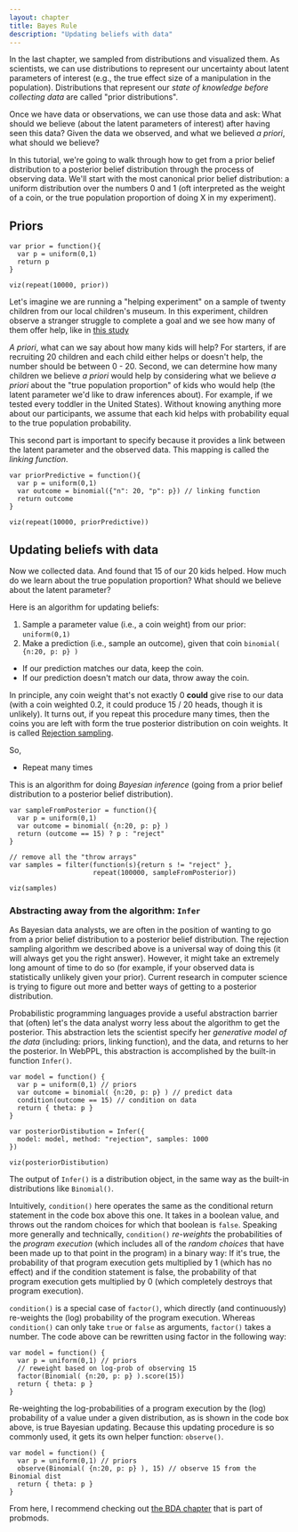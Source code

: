 ```yaml
---
layout: chapter
title: Bayes Rule
description: "Updating beliefs with data"
---
```


In the last chapter, we sampled from distributions and visualized them.
As scientists, we can use distributions to represent our uncertainty about latent parameters of interest (e.g., the true effect size of a manipulation in the population).
Distributions that represent our *state of knowledge before collecting data* are called "prior distributions".

Once we have data or observations, we can use those data and ask: What should we believe (about the latent parameters of interest) after having seen this data?
Given the data we observed, and what we believed *a priori*, what should we believe?

In this tutorial, we're going to walk through how to get from a prior belief distribution to a posterior belief distribution through the process of observing data.
We'll start with the most canonical prior belief distribution: a uniform distribution over the numbers 0 and 1 (oft interpreted as the weight of a coin, or the true population proportion of doing X in my experiment).

## Priors

~~~~
var prior = function(){
  var p = uniform(0,1)
  return p
}

viz(repeat(10000, prior))
~~~~

Let's imagine we are running a "helping experiment" on a sample of twenty children from our local children's museum.
In this experiment, children observe a stranger struggle to complete a goal and we see how many of them offer help, like in [this study](https://www.youtube.com/watch?v=kfGAen6QiUE)

*A priori*, what can we say about how many kids will help?
For starters, if are recruiting 20 children and each child either helps or doesn't help, the number should be between 0 - 20.
Second, we can determine how many children we believe *a priori* would help by considering what we believe *a priori* about the "true population proportion" of kids who would help (the latent parameter we'd like to draw inferences about). For example, if we tested every toddler in the United States). Without knowing anything more about our participants, we assume that each kid helps with probability equal to the true population probability.

This second part is important to specify because it provides a link between the latent parameter and the observed data. This mapping is called the *linking function*.

~~~~
var priorPredictive = function(){
  var p = uniform(0,1)
  var outcome = binomial({"n": 20, "p": p}) // linking function
  return outcome
}

viz(repeat(10000, priorPredictive))
~~~~

## Updating beliefs with data

Now we collected data. And found that 15 of our 20 kids helped. How much do we learn about the true population proportion? What should we believe about the latent parameter?

Here is an algorithm for updating beliefs:

1. Sample a parameter value (i.e., a coin weight) from our prior: `uniform(0,1)`
2. Make a prediction (i.e., sample an outcome), given that coin `binomial( {n:20, p: p} )`
+ If our prediction matches our data, keep the coin.
+ If our prediction doesn't match our data, throw away the coin.

In principle, any coin weight that's not exactly 0 **could** give rise to our data (with a coin weighted 0.2, it could produce 15 / 20 heads, though it is unlikely). It turns out, if you repeat this procedure many times, then the coins you are left with form the true posterior distribution on coin weights. It is called [Rejection sampling](https://en.wikipedia.org/wiki/Rejection_sampling).

So,
+ Repeat many times

This is an algorithm for doing *Bayesian inference* (going from a prior belief distribution to a posterior belief distribution).

~~~~
var sampleFromPosterior = function(){
  var p = uniform(0,1)
  var outcome = binomial( {n:20, p: p} )
  return (outcome == 15) ? p : "reject"
}

// remove all the "throw arrays"
var samples = filter(function(s){return s != "reject" },
                     repeat(100000, sampleFromPosterior))

viz(samples)
~~~~

### Abstracting away from the algorithm: `Infer`

As Bayesian data analysts, we are often in the position of wanting to go from a prior belief distribution to a posterior belief distribution. The rejection sampling algorithm we described above is a universal way of doing this (it will always get you the right answer). However, it might take an extremely long amount of time to do so (for example, if your observed data is statistically unlikely given your prior). Current research in computer science is trying to figure out more and better ways of getting to a posterior distribution.

Probabilistic programming languages provide a useful abstraction barrier that (often) let's the data analyst worry less about the algorithm to get the posterior. This abstraction lets the scientist specify her *generative model of the data* (including: priors, linking function), and the data, and returns to her the posterior. In WebPPL, this abstraction is accomplished by the built-in function `Infer()`.

~~~~
var model = function() {
  var p = uniform(0,1) // priors
  var outcome = binomial( {n:20, p: p} ) // predict data
  condition(outcome == 15) // condition on data
  return { theta: p }
}

var posteriorDistibution = Infer({
  model: model, method: "rejection", samples: 1000
})

viz(posteriorDistibution)
~~~~

The output of `Infer()` is a distribution object, in the same way as the built-in distributions like `Binomial()`.

Intuitively, `condition()` here operates the same as the conditional return statement in the code box above this one. It takes in a boolean value, and throws out the random choices for which that boolean is `false`. Speaking more generally and technically, `condition()` *re-weights* the probabilities of the *program execution* (which includes all of the *random choices* that have been made up to that point in the program) in a binary way: If it's true, the probability of that program execution gets multiplied by 1 (which has no effect) and if the condition statement is false, the probability of that program execution gets multiplied by 0 (which completely destroys that program execution).

`condition()` is a special case of `factor()`, which directly (and continuously) re-weights the (log) probability of the program execution. Whereas `condition()` can only take `true` or `false` as arguments, `factor()` takes a number. The code above can be rewritten using factor in the following way:


~~~~
var model = function() {
  var p = uniform(0,1) // priors
  // reweight based on log-prob of observing 15
  factor(Binomial( {n:20, p: p} ).score(15))
  return { theta: p }
}
~~~~

Re-weighting the log-probabilities of a program execution by the (log) probability of a value under a given distribution, as is shown in the code box above, is true Bayesian updating. Because this updating procedure is so commonly used, it gets its own helper function: `observe()`.

~~~~
var model = function() {
  var p = uniform(0,1) // priors
  observe(Binomial( {n:20, p: p} ), 15) // observe 15 from the Binomial dist
  return { theta: p }
}
~~~~

From here, I recommend checking out [the BDA chapter](https://probmods.org/chapters/14-bayesian-data-analysis.html) that is part of probmods.
